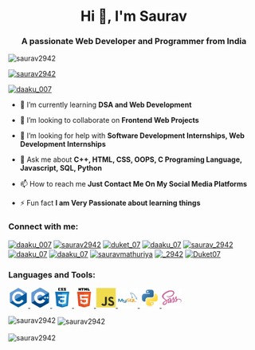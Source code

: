 <h1 align="center">Hi 👋, I'm Saurav</h1>
<h3 align="center">A passionate Web Developer and Programmer from India</h3>

<p align="left"> <img src="https://komarev.com/ghpvc/?username=saurav2942&label=Profile%20views&color=0e75b6&style=flat" alt="saurav2942" /> </p>

<p align="left"> <a href="https://github.com/ryo-ma/github-profile-trophy"><img src="https://github-profile-trophy.vercel.app/?username=saurav2942" alt="saurav2942" /></a> </p>

<p align="left"> <a href="https://twitter.com/daaku_007" target="blank"><img src="https://img.shields.io/twitter/follow/daaku_007?logo=twitter&style=for-the-badge" alt="daaku_007" /></a> </p>

- 🌱 I’m currently learning **DSA and Web Development**

- 👯 I’m looking to collaborate on **Frontend Web Projects**

- 🤝 I’m looking for help with **Software Development Internships, Web Development Internships**

- 💬 Ask me about **C++, HTML, CSS, OOPS, C Programing Language, Javascript, SQL, Python**

- 📫 How to reach me **Just Contact Me On My Social Media Platforms**

- ⚡ Fun fact **I am Very Passionate about learning things**

<h3 align="left">Connect with me:</h3>
<p align="left">
<a href="https://twitter.com/daaku_007" target="blank"><img align="center" src="https://raw.githubusercontent.com/rahuldkjain/github-profile-readme-generator/master/src/images/icons/Social/twitter.svg" alt="daaku_007" height="30" width="40" /></a>
<a href="https://linkedin.com/in/saurav2942" target="blank"><img align="center" src="https://raw.githubusercontent.com/rahuldkjain/github-profile-readme-generator/master/src/images/icons/Social/linked-in-alt.svg" alt="saurav2942" height="30" width="40" /></a>
<a href="https://www.codechef.com/users/duket_07" target="blank"><img align="center" src="https://cdn.jsdelivr.net/npm/simple-icons@3.1.0/icons/codechef.svg" alt="duket_07" height="30" width="40" /></a>
<a href="https://www.hackerrank.com/daaku_07" target="blank"><img align="center" src="https://raw.githubusercontent.com/rahuldkjain/github-profile-readme-generator/master/src/images/icons/Social/hackerrank.svg" alt="daaku_07" height="30" width="40" /></a>
<a href="https://codeforces.com/profile/saurav_2942" target="blank"><img align="center" src="https://raw.githubusercontent.com/rahuldkjain/github-profile-readme-generator/master/src/images/icons/Social/codeforces.svg" alt="saurav_2942" height="30" width="40" /></a>
<a href="https://www.leetcode.com/daaku_07" target="blank"><img align="center" src="https://raw.githubusercontent.com/rahuldkjain/github-profile-readme-generator/master/src/images/icons/Social/leet-code.svg" alt="daaku_07" height="30" width="40" /></a>
<a href="https://www.hackerearth.com/daaku_07" target="blank"><img align="center" src="https://raw.githubusercontent.com/rahuldkjain/github-profile-readme-generator/master/src/images/icons/Social/hackerearth.svg" alt="daaku_07" height="30" width="40" /></a>
<a href="https://auth.geeksforgeeks.org/user/sauravmathuriya" target="blank"><img align="center" src="https://raw.githubusercontent.com/rahuldkjain/github-profile-readme-generator/master/src/images/icons/Social/geeks-for-geeks.svg" alt="sauravmathuriya" height="30" width="40" /></a>
<a href="https://www.topcoder.com/members/_2942" target="blank"><img align="center" src="https://raw.githubusercontent.com/rahuldkjain/github-profile-readme-generator/master/src/images/icons/Social/topcoder.svg" alt="_2942" height="30" width="40" /></a>
<a href="https://discord.gg/Duket07" target="blank"><img align="center" src="https://raw.githubusercontent.com/rahuldkjain/github-profile-readme-generator/master/src/images/icons/Social/discord.svg" alt="Duket07" height="30" width="40" /></a>
</p>

<h3 align="left">Languages and Tools:</h3>
<p align="left"> <a href="https://www.cprogramming.com/" target="_blank" rel="noreferrer"> <img src="https://raw.githubusercontent.com/devicons/devicon/master/icons/c/c-original.svg" alt="c" width="40" height="40"/> </a> <a href="https://www.w3schools.com/cpp/" target="_blank" rel="noreferrer"> <img src="https://raw.githubusercontent.com/devicons/devicon/master/icons/cplusplus/cplusplus-original.svg" alt="cplusplus" width="40" height="40"/> </a> <a href="https://www.w3schools.com/css/" target="_blank" rel="noreferrer"> <img src="https://raw.githubusercontent.com/devicons/devicon/master/icons/css3/css3-original-wordmark.svg" alt="css3" width="40" height="40"/> </a> <a href="https://www.w3.org/html/" target="_blank" rel="noreferrer"> <img src="https://raw.githubusercontent.com/devicons/devicon/master/icons/html5/html5-original-wordmark.svg" alt="html5" width="40" height="40"/> </a> <a href="https://developer.mozilla.org/en-US/docs/Web/JavaScript" target="_blank" rel="noreferrer"> <img src="https://raw.githubusercontent.com/devicons/devicon/master/icons/javascript/javascript-original.svg" alt="javascript" width="40" height="40"/> </a> <a href="https://www.mysql.com/" target="_blank" rel="noreferrer"> <img src="https://raw.githubusercontent.com/devicons/devicon/master/icons/mysql/mysql-original-wordmark.svg" alt="mysql" width="40" height="40"/> </a> <a href="https://www.python.org" target="_blank" rel="noreferrer"> <img src="https://raw.githubusercontent.com/devicons/devicon/master/icons/python/python-original.svg" alt="python" width="40" height="40"/> </a> <a href="https://sass-lang.com" target="_blank" rel="noreferrer"> <img src="https://raw.githubusercontent.com/devicons/devicon/master/icons/sass/sass-original.svg" alt="sass" width="40" height="40"/> </a> </p>

<p><img align="left" src="https://github-readme-stats.vercel.app/api/top-langs?username=saurav2942&show_icons=true&locale=en&layout=compact" alt="saurav2942" /></p>

<p>&nbsp;<img align="center" src="https://github-readme-stats.vercel.app/api?username=saurav2942&show_icons=true&locale=en" alt="saurav2942" /></p>

<p><img align="center" src="https://github-readme-streak-stats.herokuapp.com/?user=saurav2942&" alt="saurav2942" /></p>
